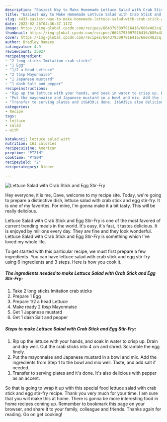 ```yaml
---
description: "Easiest Way to Make Homemade Lettuce Salad with Crab Stick and Egg Stir-Fry"
title: "Easiest Way to Make Homemade Lettuce Salad with Crab Stick and Egg Stir-Fry"
slug: 4433-easiest-way-to-make-homemade-lettuce-salad-with-crab-stick-and-egg-stir-fry
date: 2022-02-26T04:36:37.117Z
image: https://img-global.cpcdn.com/recipes/6643793097916416/680x482cq70/lettuce-salad-with-crab-stick-and-egg-stir-fry-recipe-main-photo.jpg
thumbnail: https://img-global.cpcdn.com/recipes/6643793097916416/680x482cq70/lettuce-salad-with-crab-stick-and-egg-stir-fry-recipe-main-photo.jpg
cover: https://img-global.cpcdn.com/recipes/6643793097916416/680x482cq70/lettuce-salad-with-crab-stick-and-egg-stir-fry-recipe-main-photo.jpg
author: Bradley Ramsey
ratingvalue: 4.9
reviewcount: 35027
recipeingredient:
- "2 long sticks Imitation crab sticks"
- "1 Egg"
- "1/2 a head Lettuce"
- "2 tbsp Mayonnaise"
- "1 Japanese mustard"
- "1 dash Salt and pepper"
recipeinstructions:
- "Rip up the lettuce with your hands, and soak in water to crisp up. Drain and dry well. Cut the crab sticks into 4 cm and shred. Scramble the egg finely."
- "Put the mayonnaise and Japanese mustard in a bowl and mix. Add the ingredients from Step 1 to the bowl and mix well. Taste, and add salt if needed."
- "Transfer to serving plates and it&#39;s done. It&#39;s also delicious with pepper as an accent."
categories:
- Recipe
tags:
- lettuce
- salad
- with

katakunci: lettuce salad with 
nutrition: 161 calories
recipecuisine: American
preptime: "PT21M"
cooktime: "PT50M"
recipeyield: "2"
recipecategory: Dinner

---
```



![Lettuce Salad with Crab Stick and Egg Stir-Fry](https://img-global.cpcdn.com/recipes/6643793097916416/680x482cq70/lettuce-salad-with-crab-stick-and-egg-stir-fry-recipe-main-photo.jpg)

Hey everyone, it is me, Dave, welcome to my recipe site. Today, we're going to prepare a distinctive dish, lettuce salad with crab stick and egg stir-fry. It is one of my favorites. For mine, I'm gonna make it a bit tasty. This will be really delicious.



Lettuce Salad with Crab Stick and Egg Stir-Fry is one of the most favored of current trending meals in the world. It's easy, it's fast, it tastes delicious. It is enjoyed by millions every day. They are fine and they look wonderful. Lettuce Salad with Crab Stick and Egg Stir-Fry is something which I've loved my whole life.


To get started with this particular recipe, we must first prepare a few ingredients. You can have lettuce salad with crab stick and egg stir-fry using 6 ingredients and 3 steps. Here is how you cook it.

<!--inarticleads1-->

##### The ingredients needed to make Lettuce Salad with Crab Stick and Egg Stir-Fry:

1. Take 2 long sticks Imitation crab sticks
1. Prepare 1 Egg
1. Prepare 1/2 a head Lettuce
1. Make ready 2 tbsp Mayonnaise
1. Get 1 Japanese mustard
1. Get 1 dash Salt and pepper




<!--inarticleads2-->

##### Steps to make Lettuce Salad with Crab Stick and Egg Stir-Fry:

1. Rip up the lettuce with your hands, and soak in water to crisp up. Drain and dry well. Cut the crab sticks into 4 cm and shred. Scramble the egg finely.
1. Put the mayonnaise and Japanese mustard in a bowl and mix. Add the ingredients from Step 1 to the bowl and mix well. Taste, and add salt if needed.
1. Transfer to serving plates and it&#39;s done. It&#39;s also delicious with pepper as an accent.




So that is going to wrap it up with this special food lettuce salad with crab stick and egg stir-fry recipe. Thank you very much for your time. I am sure that you will make this at home. There is gonna be more interesting food in home recipes coming up. Remember to bookmark this page on your browser, and share it to your family, colleague and friends. Thanks again for reading. Go on get cooking!
